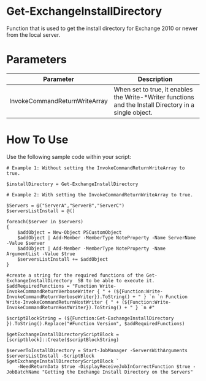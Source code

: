 # Get-ExchangeInstallDirectory
Function that is used to get the install directory for Exchange 2010 or newer from the local server.

# Parameters 

Parameter | Description 
----------|------------
InvokeCommandReturnWriteArray | When set to true, it enables the Write-*Writer functions and the Install Directory in a single object. 

# How To Use

Use the following sample code within your script: 

```
# Example 1: Without setting the InvokeCommandReturnWriteArray to true. 

$installDirectory = Get-ExchangeInstallDirectory 
```

```
# Example 2: With setting the InvokeCommandReturnWriteArray to true.

$Servers = @("ServerA","ServerB","ServerC")
$serversListInstall = @() 

foreach($server in $servers)
{
    $addObject = New-Object PSCustomObject 
    $addObject | Add-Member -MemberType NoteProperty -Name ServerName -Value $server 
    $addObject | Add-Member -MemberType NoteProperty -Name ArgumentList -Value $true 
    $serversListInstall += $addObject 
}

#create a string for the required functions of the Get-ExchangeInstallDirectory  SB to be able to execute it.
$addRequiredFunctions = "Function Write-InvokeCommandReturnVerboseWriter { " + (${Function:Write-InvokeCommandReturnVerboseWriter}).ToString() + " } `n `n Function Write-InvokeCommandReturnHostWriter { " + (${Function:Write-InvokeCommandReturnHostWriter}).ToString() + " } `n #" 

$scriptBlockString = (${Function:Get-ExchangeInstallDirectory }).ToString().Replace("#Function Version", $addRequiredFunctions)

$getExchangeInstallDirectoryScriptBlock = [scriptblock]::Create($scriptBlockString)

$serverToInstallDirectory = Start-JobManager -ServersWithArguments $serversListInstall -ScriptBlock $getExchangeInstallDirectoryScriptBlock `
    -NeedReturnData $true -DisplayReceiveJobInCorrectFunction $true -JobBatchName "Getting the Exchange Install Directory on the Servers" 

```